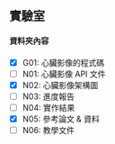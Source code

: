## 實驗室
#### **資料夾內容**
  - [x] G01: 心臟影像的程式碼    
  - [ ] N01: 心臟影像 API 文件   
  - [x] N02: 心臟影像架構圖  
  - [ ] N03: 進度報告    
  - [ ] N04: 實作結果   
  - [x] N05: 參考論文 & 資料  
  - [ ] N06: 教學文件
